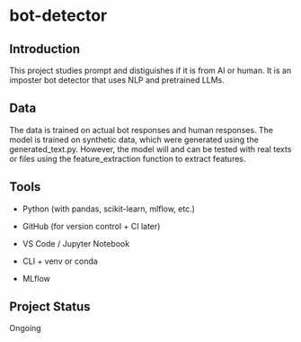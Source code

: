 # bot-detector

## Introduction
This project studies prompt and distiguishes if it is from AI or human.
It is an imposter bot detector that uses NLP and pretrained LLMs.

## Data
The data is trained on actual bot responses and human responses.
The model is trained on synthetic data, which were generated using the generated_text.py. 
However, the model will and can be tested with real texts or files using the feature_extraction function to extract features.

## Tools
- Python (with pandas, scikit-learn, mlflow, etc.)

- GitHub (for version control + CI later)

- VS Code / Jupyter Notebook

- CLI + venv or conda

- MLflow

## Project Status
Ongoing
